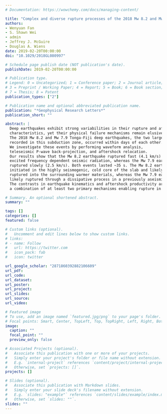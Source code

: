 ```yaml
---
# Documentation: https://wowchemy.com/docs/managing-content/

title: "Complex and diverse rupture processes of the 2018 Mw 8.2 and Mw 7.9 Tonga-Fiji deep earthquakes"
authors:
- Wenyuan Fan
- S. Shawn Wei
- admin
- Jeffrey J. McGuire
- Douglas A. Wiens
date: 2019-02-20T00:00:00
doi: "10.1029/2018GL080997"

# Schedule page publish date (NOT publication's date).
publishDate: 2019-02-20T00:00:00

# Publication type.
# Legend: 0 = Uncategorized; 1 = Conference paper; 2 = Journal article;
# 3 = Preprint / Working Paper; 4 = Report; 5 = Book; 6 = Book section;
# 7 = Thesis; 8 = Patent
publication_types: ["2"]

# Publication name and optional abbreviated publication name.
publication: "*Geophysical Research Letters*"
publication_short: ""

abstract: |
  Deep earthquakes exhibit strong variabilities in their rupture and aftershock
  characteristics, yet their physical failure mechanisms remain elusive.
  The 2018 Mw 8.2 and Mw 7.9 Tonga-Fiji deep earthquakes, the two largest ever
  recorded in this subduction zone, occurred within days of each other.
  We investigate these events by performing waveform analysis,
  teleseismic P-wave back-projection, and aftershock relocation.
  Our results show that the Mw 8.2 earthquake ruptured fast (4.1 km/s) and
  excited frequency dependent seismic radiation, whereas the Mw 7.9 earthquake
  ruptured slowly (2.5 km/s). Both events lasted ~35 s. The Mw 8.2 earthquake
  initiated in the highly seismogenic, cold core of the slab and likely
  ruptured into the surrounding warmer materials, whereas the Mw 7.9 earthquake
  likely ruptured through a dissipative process in a previously aseismic region.
  The contrasts in earthquake kinematics and aftershock productivity argue for
  a combination of at least two primary mechanisms enabling rupture in the region.

# Summary. An optional shortened abstract.
summary: ""

tags: []
categories: []
featured: false

# Custom links (optional).
#   Uncomment and edit lines below to show custom links.
# links:
# - name: Follow
#   url: https://twitter.com
#   icon_pack: fab
#   icon: twitter

url_google_scholar: "2871860392882106609"
url_pdf:
url_code:
url_dataset:
url_poster:
url_project:
url_slides:
url_source:
url_video:

# Featured image
# To use, add an image named `featured.jpg/png` to your page's folder.
# Focal points: Smart, Center, TopLeft, Top, TopRight, Left, Right, BottomLeft, Bottom, BottomRight.
image:
  caption: ""
  focal_point: ""
  preview_only: false

# Associated Projects (optional).
#   Associate this publication with one or more of your projects.
#   Simply enter your project's folder or file name without extension.
#   E.g. `internal-project` references `content/project/internal-project/index.md`.
#   Otherwise, set `projects: []`.
projects: []

# Slides (optional).
#   Associate this publication with Markdown slides.
#   Simply enter your slide deck's filename without extension.
#   E.g. `slides: "example"` references `content/slides/example/index.md`.
#   Otherwise, set `slides: ""`.
slides: ""
---
```

